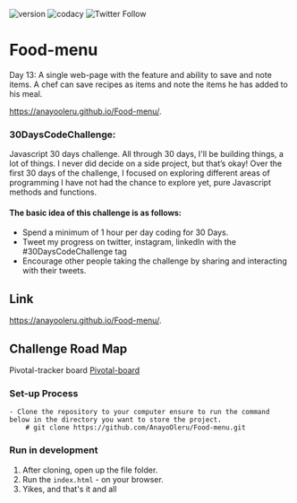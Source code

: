 
![version](https://img.shields.io/badge/version-1.2.3-blue) ![codacy](https://img.shields.io/badge/codacy-B-green) 
![Twitter Follow](https://img.shields.io/twitter/follow/Anayo_Oleru?style=social)

# Food-menu
Day 13: A single web-page with the feature and ability to save and note items. A chef can save recipes as items and note the items he has added to his meal. 

https://anayooleru.github.io/Food-menu/.

### 30DaysCodeChallenge:
Javascript 30 days challenge. All through 30 days, I'll be building things, a lot of things. I never did decide on a side project, but that’s okay! Over the first 30 days of the challenge, I focused on exploring different areas of programming I have not had the chance to explore yet, pure Javascript methods and functions.

#### The basic idea of this challenge is as follows:
- Spend a minimum of 1 hour per day coding for 30 Days.
- Tweet my progress on twitter, instagram, linkedIn with the #30DaysCodeChallenge tag
- Encourage other people taking the challenge by sharing and interacting with their tweets.

## Link
https://anayooleru.github.io/Food-menu/.

## Challenge Road Map

Pivotal-tracker board [Pivotal-board](https://www.pivotaltracker.com/n/projects/2373400)

### Set-up Process

```
- Clone the repository to your computer ensure to run the command below in the directory you want to store the project.
    # git clone https://github.com/AnayoOleru/Food-menu.git
```


### Run in development

1. After cloning, open up the file folder.
2. Run the `index.html` - on your browser.
3. Yikes, and that's it and all

